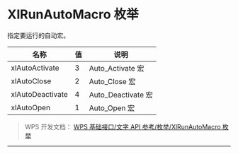 # XlRunAutoMacro 枚举

指定要运行的自动宏。

| 名称             | 值  | 说明               |
|------------------|-----|--------------------|
| xlAutoActivate   | 3   | Auto_Activate 宏   |
| xlAutoClose      | 2   | Auto_Close 宏      |
| xlAutoDeactivate | 4   | Auto_Deactivate 宏 |
| xlAutoOpen       | 1   | Auto_Open 宏       |

> WPS 开发文档： [WPS 基础接口/文字 API 参考/枚举/XlRunAutoMacro 枚举](https://qn.cache.wpscdn.cn/encs/doc/office_v19/topics/WPS%20%E5%9F%BA%E7%A1%80%E6%8E%A5%E5%8F%A3/%E6%96%87%E5%AD%97%20API%20%E5%8F%82%E8%80%83/%E6%9E%9A%E4%B8%BE/XlRunAutoMacro%20%E6%9E%9A%E4%B8%BE.html)

------------------------------------------------------------------------
